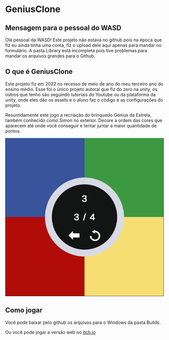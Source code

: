 # GeniusClone

## Mensagem para o pessoal do WASD
Olá pessoal da WASD! Este projeto não estava no github pois na época que fiz eu ainda tinha uma conta, fiz o upload dele aqui apenas para mandar no formulário. A pasta Library está incompleta pois tive problemas para mandar os arquivos grandes para o Github.

## O que é GeniusClone
Este projeto fiz em 2022 no recesso de meio de ano do meu terceiro ano do ensino médio. Esse foi o único projeto autoral que fiz do zero na unity, os outros que tenho são seguindo tutoriais do Youtube ou da plataforma da unity, onde eles dão os assets e o aluno faz o código e as configurações do projeto.

Resumidamente este jogo a recriação do brinquedo Genius da Estrela, também conhecido como Simon no exterior. Decore a ordem das cores que aparecem até onde você conseguir e tentar juntar a maior quantidade de pontos.

![Game](https://github.com/DaviAUJ/GeniusClone/blob/main/Itch.io%20Images/Game.png)

## Como jogar
Você pode baixar pelo github os arquivos para o Windows da pasta Builds.

Ou você pode jogar a versão web no [itch.io](https://plantsx.itch.io/genius-clone)
